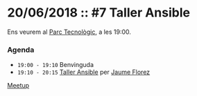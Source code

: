 # 20/06/2018 :: #7 Taller Ansible

Ens veurem al [Parc Tecnològic](http://www.openstreetmap.org/way/63929565), a les 19:00.

### Agenda

- `19:00 - 19:10`  Benvinguda
- `19:10 - 20:15`  [Taller Ansible](https://github.com/pygrn/xerrades/issues/20) per [Jaume Florez](https://github.com/jaumef)

[Meetup](https://www.meetup.com/PythonGirona/events/251745214/)
